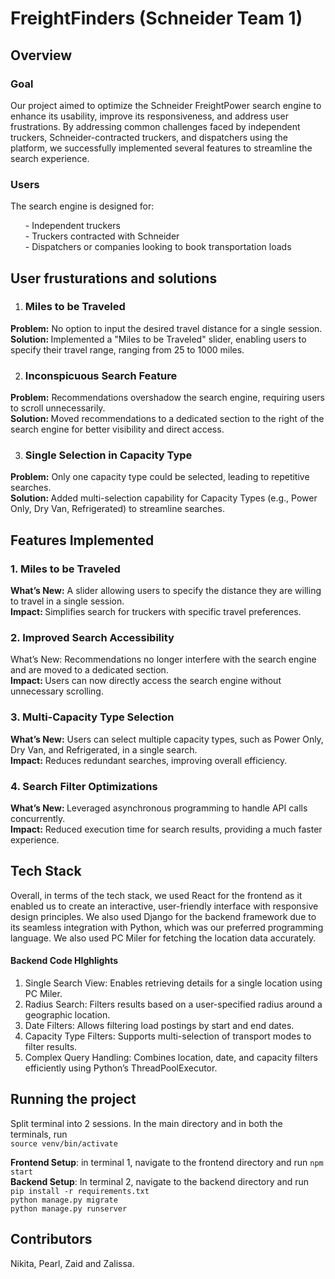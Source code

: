# FreightFinders (Schneider Team 1)
## Overview
### Goal
Our project aimed to optimize the Schneider FreightPower search engine to enhance its usability, improve its responsiveness, and address user frustrations. By addressing common challenges faced by independent truckers, Schneider-contracted truckers, and dispatchers using the platform, we successfully implemented several features to streamline the search experience.

### Users
The search engine is designed for:

<ul>
- Independent truckers<br>
- Truckers contracted with Schneider<br>
- Dispatchers or companies looking to book transportation loads
</ul>

## User frusturations and solutions
1. ###  Miles to be Traveled<br>
<b>Problem:</b> No option to input the desired travel distance for a single session.<br> 
<b>Solution: </b>Implemented a "Miles to be Traveled" slider, enabling users to specify their travel range, ranging from 25 to 1000 miles.<br>

2. ###  Inconspicuous Search Feature
<b>Problem:</b> Recommendations overshadow the search engine, requiring users to scroll unnecessarily.<br> 
<b>Solution: </b>Moved recommendations to a dedicated section to the right of the search engine for better visibility and direct access.<br>

3. ### Single Selection in Capacity Type
<b>Problem:</b> Only one capacity type could be selected, leading to repetitive searches.<br> 
<b>Solution: </b>Added multi-selection capability for Capacity Types (e.g., Power Only, Dry Van, Refrigerated) to streamline searches.<br>


## Features Implemented
### 1. Miles to be Traveled
<b>What’s New:</b> A slider allowing users to specify the distance they are willing to travel in a single session.<br> 
<b>Impact: </b>Simplifies search for truckers with specific travel preferences.

###  2. Improved Search Accessibility
</b>What’s New: </b>Recommendations no longer interfere with the search engine and are moved to a dedicated section.<br> 
<b>Impact: </b>Users can now directly access the search engine without unnecessary scrolling.

### 3. Multi-Capacity Type Selection
<b>What’s New:</b> Users can select multiple capacity types, such as Power Only, Dry Van, and Refrigerated, in a single search.<br> 
<b>Impact:</b> Reduces redundant searches, improving overall efficiency.

### 4. Search Filter Optimizations
<b>What’s New: </b>Leveraged asynchronous programming to handle API calls concurrently.<br> 
<b>Impact:</b> Reduced execution time for search results, providing a much faster experience.

## Tech Stack
Overall, in terms of the tech stack, we used React for the frontend as it enabled us to create an interactive, user-friendly interface with responsive design principles. We also used Django for the backend framework due to its seamless integration with Python, which was our preferred programming language. We also used PC Miler for fetching the location data accurately.

#### Backend Code HIghlights
 1. Single Search View: Enables retrieving details for a single location using PC Miler.
 2. Radius Search: 
Filters results based on a user-specified radius around a geographic location.
3. Date Filters: 
Allows filtering load postings by start and end dates.
4. Capacity Type Filters:
Supports multi-selection of transport modes to filter results.
5. Complex Query Handling: 
Combines location, date, and capacity filters efficiently using Python’s ThreadPoolExecutor.

## Running the project

Split terminal into 2 sessions. In the main directory and in both the terminals, run <br>
`source venv/bin/activate`
<br>

<b>Frontend Setup</b>: in terminal 1, navigate to the frontend directory and run `npm start`
<br>
<b>Backend Setup</b>: In terminal 2, navigate to the backend directory and run <br>
`pip install -r requirements.txt` <br>
`python manage.py migrate` <br>
`python manage.py runserver` <br>


## Contributors
Nikita, Pearl, Zaid and Zalissa.
